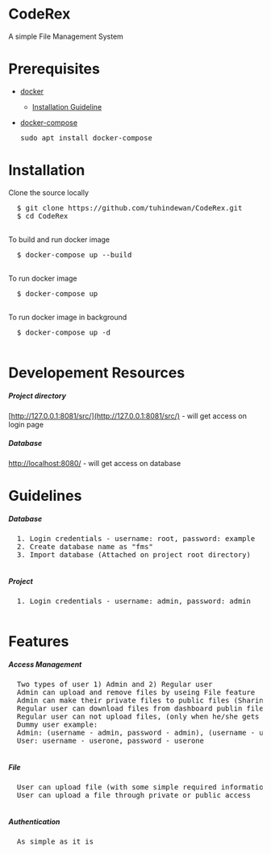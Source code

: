 # CodeRex
A simple File Management System 

# Prerequisites
- [docker](https://www.docker.com/)
  - [Installation Guideline](https://www.digitalocean.com/community/tutorials/how-to-install-and-use-docker-on-ubuntu-18-04)

- [docker-compose](https://docs.docker.com/compose/)
  <pre>
  sudo apt install docker-compose
  </pre>
 
 # Installation 
  Clone the source locally
  <pre>
  $ git clone https://github.com/tuhindewan/CodeRex.git
  $ cd CodeRex
  </pre>
  To build and run docker image
  <pre>
  $ docker-compose up --build
  </pre>
  To run docker image
  <pre>
  $ docker-compose up
  </pre>
  To run docker image in background
  <pre>
  $ docker-compose up -d
  </pre>
  
  # Developement Resources
  ##### Project directory
 
  [http://127.0.0.1:8081/src/](http://127.0.0.1:8081/src/) - will get access on login page
  
  ##### Database
 
  [http://localhost:8080/](http://localhost:8080/) - will get access on database
  
  # Guidelines
  ##### Database
  <pre>
  1. Login credentials - username: root, password: example
  2. Create database name as "fms"
  3. Import database (Attached on project root directory)
  </pre>
  
   ##### Project
  <pre>
  1. Login credentials - username: admin, password: admin
  </pre>
  
  # Features
  ##### Access Management
   <pre>
  Two types of user 1) Admin and 2) Regular user
  Admin can upload and remove files by useing File feature
  Admin can make their private files to public files (Sharing)
  Regular user can download files from dashboard publin file list
  Regular user can not upload files, (only when he/she gets admin access)
  Dummy user example: 
  Admin: (username - admin, password - admin), (username - usertwo, password - usertwo)
  User: username - userone, password - userone
  </pre>
  
  ##### File
  <pre>
  User can upload file (with some simple required information) from here
  User can upload a file through private or public access
  </pre>
  
  ##### Authentication
  <pre>
  As simple as it is
  </pre>
  
  
